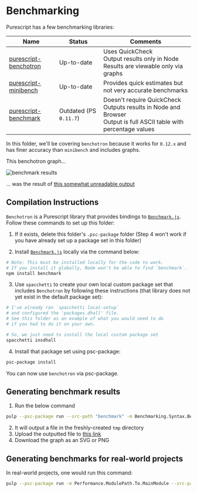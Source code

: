 # Benchmarking

Purescript has a few benchmarking libraries:

| Name | Status | Comments |
| - | - | - |
| [purescript-benchotron](https://pursuit.purescript.org/packages/purescript-benchotron/7.0.0) | Up-to-date | Uses QuickCheck<br>Output results only in Node<br>Results are viewable only via graphs |
| [purescript-minibench](https://pursuit.purescript.org/packages/purescript-minibench/2.0.0/docs/Performance.Minibench) | Up-to-date | Provides quick estimates but not very accurate benchmarks
| [purescript-benchmark](https://pursuit.purescript.org/packages/purescript-benchmark/0.1.0) | Outdated (PS `0.11.7`) | Doesn't require QuickCheck<br>Outputs results in Node and Browser<br>Output is full ASCII table with percentage values

In this folder, we'll be covering `benchotron` because it works for `0.12.x` and has finer accuracy than `minibench` and includes graphs.

This benchotron graph...

![benchmark results](./benchmark-results/file-name-for-output.svg)

... was the result of [this somewhat unreadable output](./benchmark-results/file-name-for-output.json)

## Compilation Instructions

`Benchotron` is a Purescript library that provides bindings to [`Benchmark.js`](https://benchmarkjs.com/). Follow these commands to set up this folder:

1. If it exists, delete this folder's `.psc-package` folder (Step 4 won't work if you have already set up a package set in this folder)

2. Install [`Benchmark.js`](https://benchmarkjs.com/) locally via the command below:
```bash
# Note: This must be installed locally for the code to work.
# If you install it globally, Node won't be able to find `benchmark`.
npm install benchmark
```

3. Use `spacchetti` to create your own local custom package set that includes `Benchotron` by following these instructions (that library does not yet exist in the default package set):
```bash
# I've already ran `spacchetti local-setup`
# and configured the 'packages.dhall' file.
# See this folder as an example of what you would need to do
# if you had to do it on your own.

# So, we just need to install the local custom package set
spacchetti insdhall
```

4. Install that package set using psc-package:
```bash
psc-package install
```

You can now use `benchotron` via psc-package.

## Generating benchmark results

1. Run the below command
```bash
pulp --psc-package run --src-path "benchmark" -m Benchmarking.Syntax.Benchotron
```
2. It will output a file in the freshly-created `tmp` directory
3. Upload the outputted file to [this link](http://harry.garrood.me/purescript-benchotron-svg-renderer/)
4. Download the graph as an SVG or PNG

## Generating benchmarks for real-world projects

In real-world projects, one would run this command:
```bash
pulp --psc-package run -m Performance.ModulePath.To.MainModule --src-path "benchmark" --include "src:test"
```
